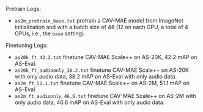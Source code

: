 Pretrain Logs:
- `as2m_pretrain_base.txt` pretrain a CAV-MAE model from ImageNet initialization and with a batch size of 48 (12 on each GPU, a total of 4 GPUs, i.e., the `base` setting).

Finetuning Logs:
- `as20k_ft_42.2.txt` finetune CAV-MAE Scale++ on AS-20K, 42.2 mAP on AS-Eval.
- `as20k_ft_audioonly_38.2.txt` finetune CAV-MAE Scale++ on AS-20K with only audio data, 38.2 mAP on AS-Eval with only audio data.
- `as2m_ft_51.1.txt` finetune CAV-MAE Scale++ on AS-2M, 51.1 mAP on AS-Eval.
- `as2m_ft_audioonly_46.6.txt` finetune CAV-MAE Scale++ on AS-2M with only audio data, 46.6 mAP on AS-Eval with only audio data.